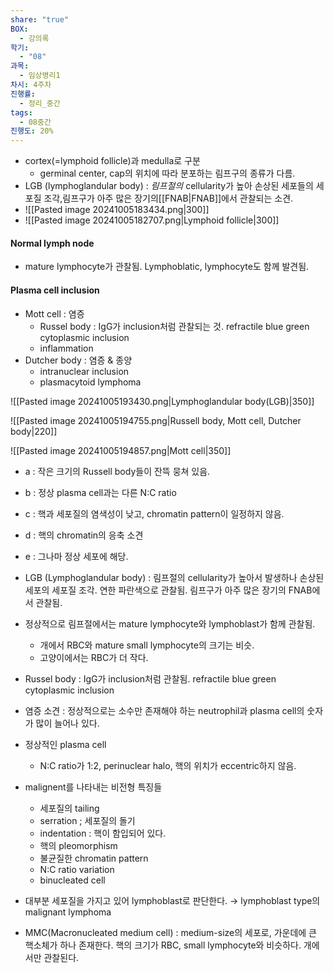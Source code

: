 ```yaml
---
share: "true"
BOX:
  - 강의록
학기:
  - "08"
과목:
  - 임상병리1
차시: 4주차
진행률:
  - 정리_중간
tags:
  - 08중간
진행도: 20%
---
```


- cortex(=lymphoid follicle)과 medulla로 구분
	- germinal center, cap의 위치에 따라 분포하는 림프구의 종류가 다름.
- LGB (lymphoglandular body) :  *림프절의* cellularity가 높아 손상된 세포들의 세포질 조각,림프구가 아주 많은 장기의[[FNAB|FNAB]]에서 관찰되는 소견.
- ![[Pasted image 20241005183434.png|300]]
- ![[Pasted image 20241005182707.png|Lymphoid follicle|300]]

#### Normal lymph node

- mature lymphocyte가 관찰됨. Lymphoblatic, lymphocyte도 함께 발견됨.

#### Plasma cell inclusion

- Mott cell : 염증
	- Russel body : IgG가 inclusion처럼 관찰되는 것. refractile blue green cytoplasmic inclusion
	- inflammation
- Dutcher body : 염증 & 종양
	- intranuclear inclusion
	- plasmacytoid lymphoma

![[Pasted image 20241005193430.png|Lymphoglandular body(LGB)|350]]

![[Pasted image 20241005194755.png|Russell body, Mott cell, Dutcher body|220]]

![[Pasted image 20241005194857.png|Mott cell|350]]

- a : 작은 크기의 Russell body들이 잔뜩 뭉쳐 있음.
- b : 정상 plasma cell과는 다른 N:C ratio
- c : 핵과 세포질의 염색성이 낮고, chromatin pattern이 일정하지 않음.
- d : 핵의 chromatin의 응축 소견
- e : 그나마 정상 세포에 해당.

- LGB (Lymphoglandular body) : 림프절의 cellularity가 높아서 발생하나 손상된 세포의 세포질 조각. 연한 파란색으로 관찰됨. 림프구가 아주 많은 장기의 FNAB에서 관찰됨.
- 정상적으로 림프절에서는 mature lymphocyte와 lymphoblast가 함께 관찰됨.
	- 개에서 RBC와 mature small lymphocyte의 크기는 비슷.
	- 고양이에서는 RBC가 더 작다.

- Russel body : IgG가 inclusion처럼 관찰됨. refractile blue green cytoplasmic inclusion

- 염증 소견 : 정상적으로는 소수만 존재해야 하는 neutrophil과 plasma cell의 숫자가 많이 늘어나 있다.
- 정상적인 plasma cell 
	- N:C ratio가 1:2, perinuclear halo, 핵의 위치가 eccentric하지 않음.

- malignent를 나타내는 비전형 특징들
	- 세포질의 tailing
	- serration ; 세포질의 돌기
	- indentation : 핵이 함입되어 있다.
	- 핵의 pleomorphism
	- 불균질한 chromatin pattern
	- N:C ratio variation
	- binucleated cell
- 대부분 세포질을 가지고 있어 lymphoblast로 판단한다. → lymphoblast type의 malignant lymphoma

- MMC(Macronucleated medium cell) : medium-size의 세포로, 가운데에 큰 핵소체가 하나 존재한다. 핵의 크기가 RBC, small lymphocyte와 비슷하다. 개에서만 관찰된다.
